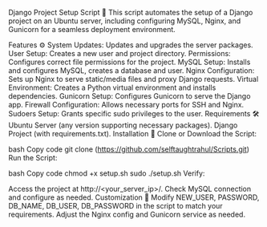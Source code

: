 Django Project Setup Script 🚀
This script automates the setup of a Django project on an Ubuntu server, including configuring MySQL, Nginx, and Gunicorn for a seamless deployment environment.

Features ⚙️
System Updates: Updates and upgrades the server packages.
User Setup: Creates a new user and project directory.
Permissions: Configures correct file permissions for the project.
MySQL Setup: Installs and configures MySQL, creates a database and user.
Nginx Configuration: Sets up Nginx to serve static/media files and proxy Django requests.
Virtual Environment: Creates a Python virtual environment and installs dependencies.
Gunicorn Setup: Configures Gunicorn to serve the Django app.
Firewall Configuration: Allows necessary ports for SSH and Nginx.
Sudoers Setup: Grants specific sudo privileges to the user.
Requirements 🛠️
Ubuntu Server (any version supporting necessary packages).
Django Project (with requirements.txt).
Installation 📝
Clone or Download the Script:

bash
Copy code
git clone (https://github.com/selftaughtrahul/Scripts.git)
Run the Script:

bash
Copy code
chmod +x setup.sh
sudo ./setup.sh
Verify:

Access the project at http://<your_server_ip>/.
Check MySQL connection and configure as needed.
Customization 🔧
Modify NEW_USER, PASSWORD, DB_NAME, DB_USER, DB_PASSWORD in the script to match your requirements.
Adjust the Nginx config and Gunicorn service as needed.
